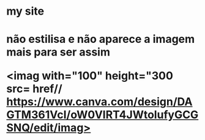 <h1>my site<h1> 
<p>não estilisa e não aparece a imagem
mais para ser assim<p>

<imag with="100" height="300 src= href// https://www.canva.com/design/DAGTM361VcI/oW0VIRT4JWtolufyGCGSNQ/edit/imag>